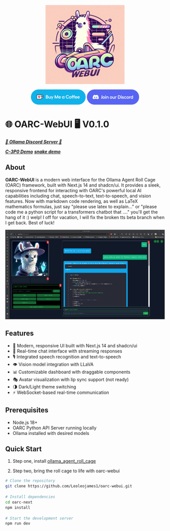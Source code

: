 <p align="center">
  <img src="icons/oarc_webui.jpg" alt="OARC LOGO" width="250"/>
</p>
<p align="center">
  <a href="https://ko-fi.com/theborch"><img src="icons/buy me a coffee button.png" height="48"></a>
  <a href="https://discord.gg/mNeQZzBHuW"><img src="icons/Discord button.png" height="48"></a>
</p>

# 🌐 OARC-WebUI 🖥️ V0.1.0
***[🦙 Ollama Discord Server 🦙](https://discord.gg/ollama)*** 

***[C-3P0 Demo](https://vimeo.com/1022776731?share=copy)*** ***[snake demo](https://vimeo.com/manage/videos/1036385433)***

## About
**OARC-WebUI** is a modern web interface for the Ollama Agent Roll Cage (OARC) framework, built with Next.js 14 and shadcn/ui. It provides a sleek, responsive frontend for interacting with OARC's powerful local AI capabilities including chat, speech-to-text, text-to-speech, and vision features. Now with markdown code rendering, as well as LaTeX mathematics formulas, just say "please use latex to explain..." or "please code me a python script for a transformers chatbot that ...." you'll get the hang of it :) welp! I off for vacation, I will fix the broken tts beta branch when I get back. Best of luck!

<p align="center">
  <img src="icons/oarc_webui1.png" alt="OARC LOGO" width="1000"/>
</p>

## Features
- 🎨 Modern, responsive UI built with Next.js 14 and shadcn/ui
- 💬 Real-time chat interface with streaming responses
- 🎙️ Integrated speech recognition and text-to-speech
- 👁️ Vision model integration with LLaVA
- 📊 Customizable dashboard with draggable components
- 🎭 Avatar visualization with lip sync support (not ready)
- 🌗 Dark/Light theme switching
- ⚡ WebSocket-based real-time communication

## Prerequisites
- Node.js 18+
- OARC Python API Server running locally
- Ollama installed with desired models

## Quick Start
1. Step one, install [ollama_agent_roll_cage](https://github.com/Leoleojames1/ollama_agent_roll_cage)

2. Step two, bring the roll cage to life with oarc-webui
```bash
# Clone the repository
git clone https://github.com/Leoleojames1/oarc-webui.git

# Install dependencies
cd oarc-next
npm install

# Start the development server
npm run dev
